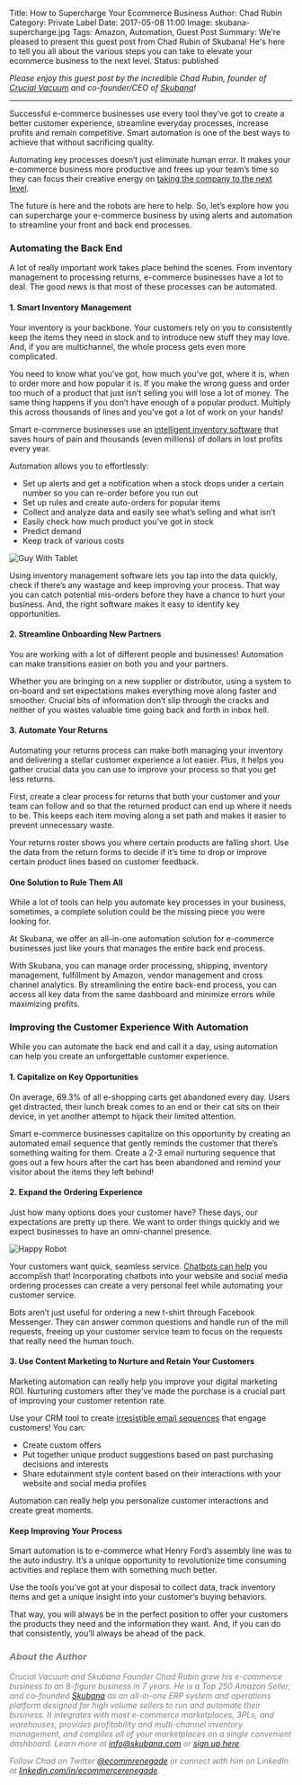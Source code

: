 Title: How to Supercharge Your Ecommerce Business
Author: Chad Rubin
Category: Private Label
Date: 2017-05-08 11:00
Image: skubana-supercharge.jpg
Tags: Amazon, Automation, Guest Post
Summary: We're pleased to present this guest post from Chad Rubin of Skubana! He's here to tell you all about the various steps you can take to elevate your ecommerce business to the next level.
Status: published

*Please enjoy this guest post by the incredible Chad Rubin, founder of [Crucial Vacuum](http://www.crucialvacuum.com/) and co-founder/CEO of [Skubana](http://skubana.com/)!*

---

Successful e-commerce businesses use every tool they’ve got to create a better customer experience, streamline everyday processes, increase profits and remain competitive. Smart automation is one of the best ways to achieve that without sacrificing quality.

Automating key processes doesn’t just eliminate human error. It makes your e-commerce business more productive and frees up your team’s time so they can focus their creative energy on [taking the company to the next level](https://www.skubana.com/inventory-management/8020-rule/). 

The future is here and the robots are here to help. So, let’s explore how you can supercharge your e-commerce business by using alerts and automation to streamline your front and back end processes. 

### Automating the Back End

A lot of really important work takes place behind the scenes. From inventory management to processing returns, e-commerce businesses have a lot to deal. The good news is that most of these processes can be automated. 

#### 1. Smart Inventory Management

Your inventory is your backbone. Your customers rely on you to consistently keep the items they need in stock and to introduce new stuff they may love. And, if you are multichannel, the whole process gets even more complicated.

You need to know what you’ve got, how much you’ve got, where it is, when to order more and how popular it is. If you make the wrong guess and order too much of a product that just isn’t selling you will lose a lot of money. The same thing happens if you don’t have enough of a popular product. Multiply this across thousands of lines and you’ve got a lot of work on your hands!

Smart e-commerce businesses use an [intelligent inventory software](https://www.skubana.com/inventory-management/inventory-restocking-models/) that saves hours of pain and thousands (even millions) of dollars in lost profits every year. 

Automation allows you to effortlessly:

* Set up alerts and get a notification when a stock drops under a certain number so you can re-order before you run out
* Set up rules and create auto-orders for popular items
* Collect and analyze data and easily see what’s selling and what isn’t
* Easily check how much product you’ve got in stock
* Predict demand
* Keep track of various costs

![Guy With Tablet](/images/blog/2017/05/guy-with-tablet.jpg)

Using inventory management software lets you tap into the data quickly, check if there’s any wastage and keep improving your process. That way you can catch potential mis-orders before they have a chance to hurt your business. And, the right software makes it easy to identify key opportunities. 

#### 2. Streamline Onboarding New Partners

You are working with a lot of different people and businesses! Automation can make transitions easier on both you and your partners. 

Whether you are bringing on a new supplier or distributor, using a system to on-board and set expectations makes everything move along faster and smoother. Crucial bits of information don’t slip through the cracks and neither of you wastes valuable time going back and forth in inbox hell.

#### 3. Automate Your Returns

Automating your returns process can make both managing your inventory and delivering a stellar customer experience a lot easier. Plus, it helps you gather crucial data you can use to improve your process so that you get less returns. 

First, create a clear process for returns that both your customer and your team can follow and so that the returned product can end up where it needs to be. This keeps each item moving along a set path and makes it easier to prevent unnecessary waste. 

Your returns roster shows you where certain products are falling short. Use the data from the return forms to decide if it’s time to drop or improve certain product lines based on customer feedback. 

#### One Solution to Rule Them All

While a lot of tools can help you automate key processes in your business, sometimes, a complete solution could be the missing piece you were looking for. 

At Skubana, we offer an all-in-one automation solution for e-commerce businesses just like yours that manages the entire back end process. 

With Skubana, you can manage order processing, shipping, inventory management, fulfillment by Amazon, vendor management and cross channel analytics. By streamlining the entire back-end process, you can access all key data from the same dashboard and minimize errors while maximizing profits. 

### Improving the Customer Experience With Automation

While you can automate the back end and call it a day, using automation can help you create an unforgettable customer experience. 

#### 1. Capitalize on Key Opportunities

On average, 69.3% of all e-shopping carts get abandoned every day. Users get distracted, their lunch break comes to an end or their cat sits on their device, in yet another attempt to hijack their limited attention. 

Smart e-commerce businesses capitalize on this opportunity by creating an automated email sequence that gently reminds the customer that there’s something waiting for them. Create a 2-3 email nurturing sequence that goes out a few hours after the cart has been abandoned and remind your visitor about the items they left behind!

#### 2. Expand the Ordering Experience

Just how many options does your customer have? These days, our expectations are pretty up there. We want to order things quickly and we expect businesses to have an omni-channel presence. 

![Happy Robot](/images/blog/2017/05/skubana-robot.jpg)

Your customers want quick, seamless service. [Chatbots can help](https://medium.com/the-mission/chatbots-for-retail-and-e-commerce-d2241d149b8a) you accomplish that! Incorporating chatbots into your website and social media ordering processes can create a very personal feel while automating your customer service. 

Bots aren’t just useful for ordering a new t-shirt through Facebook Messenger. They can answer common questions and handle run of the mill requests, freeing up your customer service team to focus on the requests that really need the human touch. 

#### 3. Use Content Marketing to Nurture and Retain Your Customers

Marketing automation can really help you improve your digital marketing ROI. Nurturing customers after they’ve made the purchase is a crucial part of improving your customer retention rate. 

Use your CRM tool to create [irresistible email sequences](https://efficientera.com/blog/2017/03/language-matters-writing-follow-up-emails-that-actually-get-read.html) that engage customers! You can:

* Create custom offers
* Put together unique product suggestions based on past purchasing decisions and interests
* Share edutainment style content based on their interactions with your website and social media profiles

Automation can really help you personalize customer interactions and create great moments.

#### Keep Improving Your Process

Smart automation is to e-commerce what Henry Ford’s assembly line was to the auto industry. It’s a unique opportunity to revolutionize time consuming activities and replace them with something much better. 

Use the tools you’ve got at your disposal to collect data, track inventory items and get a unique insight into your customer’s buying behaviors. 

That way, you will always be in the perfect position to offer your customers the products they need and the information they want. And, if you can do that consistently, you’ll always be ahead of the pack.

<h3><font color="gray"><em>About the Author</em></font></h3>

*<font color="gray">Crucial Vacuum and Skubana Founder Chad Rubin grew his e-commerce business to an 8-figure business in 7 years. He is a Top 250 Amazon Seller, and co-founded [Skubana](http://skubana.com/) as an all-in-one ERP system and operations platform designed for high volume sellers to run and automate their business. It integrates with most e-commerce marketplaces, 3PLs, and warehouses, provides profitability and multi-channel inventory management, and compiles all of your marketplaces on a single convenient dashboard. Learn more at [info@skubana.com](mailto:info@skubana.com) or [sign up here](https://app.skubana.com/signup).</font>*

*<font color="gray">Follow Chad on Twitter [@ecommrenegade](https://twitter.com/ecommrenegade) or connect with him on LinkedIn at [linkedin.com/in/ecommercerenegade](https://www.linkedin.com/in/ecommercerenegade).</font>*
